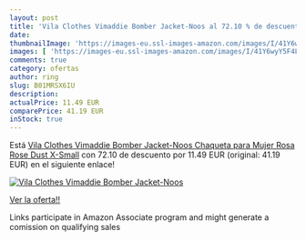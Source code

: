 ```yaml
---
layout: post
title: 'Vila Clothes Vimaddie Bomber Jacket-Noos al 72.10 % de descuento'
date: 
thumbnailImage: 'https://images-eu.ssl-images-amazon.com/images/I/41Y6wyY5F4L._SL200_.jpg'
images: [ 'https://images-eu.ssl-images-amazon.com/images/I/41Y6wyY5F4L._SL200_.jpg' ]
comments: true
category: ofertas
author: ring
slug: B01MRSX6IU
description:
actualPrice: 11.49 EUR
comparePrice: 41.19 EUR
inStock: true
---
```


Está [Vila Clothes Vimaddie Bomber Jacket-Noos  Chaqueta para Mujer  Rosa  Rose Dust  X-Small](https://www.amazon.es/dp/B01MRSX6IU/?tag=tolees-21) con 72.10 de descuento por 11.49 EUR (original: 41.19 EUR) en el siguiente enlace!

[![Vila Clothes Vimaddie Bomber Jacket-Noos](https://images-eu.ssl-images-amazon.com/images/I/41Y6wyY5F4L._SL200_.jpg)](https://www.amazon.es/dp/B01MRSX6IU/?tag=tolees-21)

[Ver la oferta!!](https://www.amazon.es/dp/B01MRSX6IU/?tag=tolees-21)

Links participate in Amazon Associate program and might generate a comission on qualifying sales


